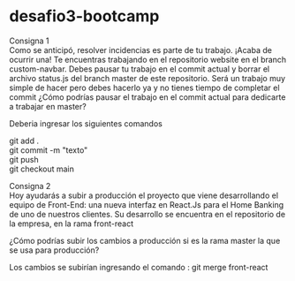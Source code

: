 # desafio3-bootcamp

Consigna 1<br>
Como se anticipó, resolver incidencias es parte de 
tu trabajo. ¡Acaba de ocurrir una! Te encuentras 
trabajando en el repositorio website en el branch 
custom-navbar. Debes pausar tu trabajo en el 
commit actual y borrar el archivo status.js del 
branch master de este repositorio.
Será un trabajo muy simple de hacer pero debes 
hacerlo ya y no tienes tiempo de completar el 
commit ¿Cómo podrías pausar el trabajo en el 
commit actual para dedicarte a trabajar en 
master?

Deberia ingresar los siguientes comandos<br>

git add .<br>
git commit -m "texto"<br>
git push <br>
git checkout main<br>


Consigna 2<br>
Hoy ayudarás a subir a producción el proyecto
que viene desarrollando el equipo de Front-End: 
una nueva interfaz en React.Js para el Home 
Banking de uno de nuestros clientes. Su 
desarrollo se encuentra en el repositorio de la 
empresa, en la rama front-react

¿Cómo podrías subir los cambios a producción si 
es la rama master la que se usa para 
producción?

Los cambios se subirían ingresando el comando : git merge front-react
